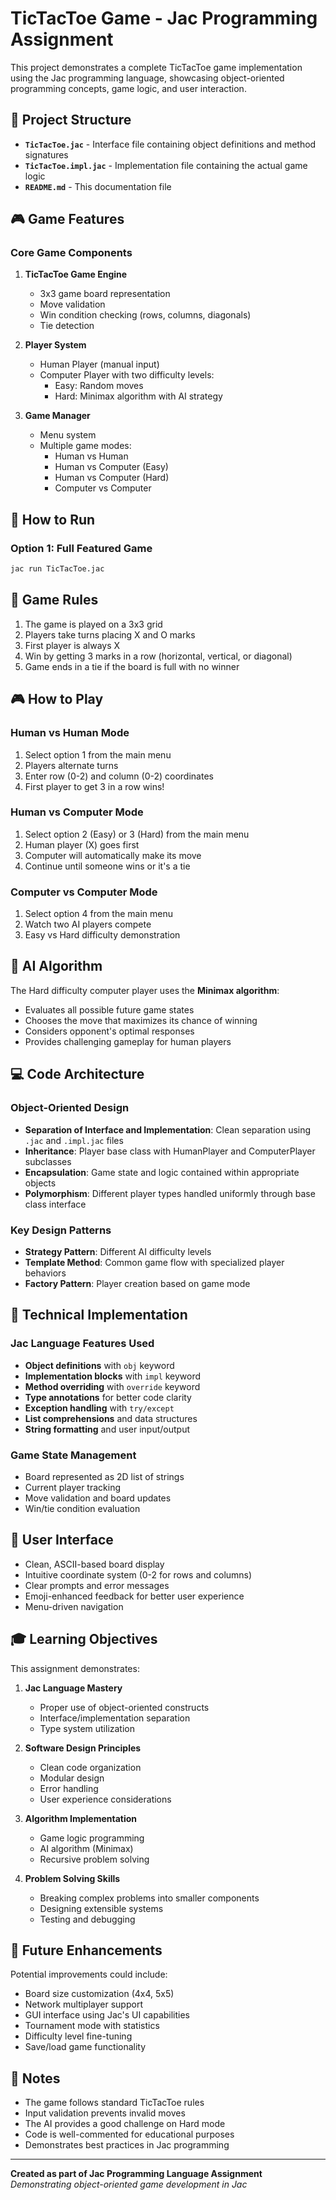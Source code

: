 # TicTacToe Game - Jac Programming Assignment

This project demonstrates a complete TicTacToe game implementation using the Jac programming language, showcasing object-oriented programming concepts, game logic, and user interaction.

## 📁 Project Structure

- **`TicTacToe.jac`** - Interface file containing object definitions and method signatures
- **`TicTacToe.impl.jac`** - Implementation file containing the actual game logic
- **`README.md`** - This documentation file

## 🎮 Game Features

### Core Game Components

1. **TicTacToe Game Engine**
   - 3x3 game board representation
   - Move validation
   - Win condition checking (rows, columns, diagonals)
   - Tie detection

2. **Player System**
   - Human Player (manual input)
   - Computer Player with two difficulty levels:
     - Easy: Random moves
     - Hard: Minimax algorithm with AI strategy

3. **Game Manager**
   - Menu system
   - Multiple game modes:
     - Human vs Human
     - Human vs Computer (Easy)
     - Human vs Computer (Hard)
     - Computer vs Computer

## 🚀 How to Run

### Option 1: Full Featured Game
```bash
jac run TicTacToe.jac
```

## 🎯 Game Rules

1. The game is played on a 3x3 grid
2. Players take turns placing X and O marks
3. First player is always X
4. Win by getting 3 marks in a row (horizontal, vertical, or diagonal)
5. Game ends in a tie if the board is full with no winner

## 🎮 How to Play

### Human vs Human Mode
1. Select option 1 from the main menu
2. Players alternate turns
3. Enter row (0-2) and column (0-2) coordinates
4. First player to get 3 in a row wins!

### Human vs Computer Mode
1. Select option 2 (Easy) or 3 (Hard) from the main menu
2. Human player (X) goes first
3. Computer will automatically make its move
4. Continue until someone wins or it's a tie

### Computer vs Computer Mode
1. Select option 4 from the main menu
2. Watch two AI players compete
3. Easy vs Hard difficulty demonstration

## 🧠 AI Algorithm

The Hard difficulty computer player uses the **Minimax algorithm**:
- Evaluates all possible future game states
- Chooses the move that maximizes its chance of winning
- Considers opponent's optimal responses
- Provides challenging gameplay for human players

## 💻 Code Architecture

### Object-Oriented Design
- **Separation of Interface and Implementation**: Clean separation using `.jac` and `.impl.jac` files
- **Inheritance**: Player base class with HumanPlayer and ComputerPlayer subclasses
- **Encapsulation**: Game state and logic contained within appropriate objects
- **Polymorphism**: Different player types handled uniformly through base class interface

### Key Design Patterns
- **Strategy Pattern**: Different AI difficulty levels
- **Template Method**: Common game flow with specialized player behaviors
- **Factory Pattern**: Player creation based on game mode

## 🔧 Technical Implementation

### Jac Language Features Used
- **Object definitions** with `obj` keyword
- **Implementation blocks** with `impl` keyword
- **Method overriding** with `override` keyword
- **Type annotations** for better code clarity
- **Exception handling** with `try/except`
- **List comprehensions** and data structures
- **String formatting** and user input/output

### Game State Management
- Board represented as 2D list of strings
- Current player tracking
- Move validation and board updates
- Win/tie condition evaluation

## 🎨 User Interface

- Clean, ASCII-based board display
- Intuitive coordinate system (0-2 for rows and columns)
- Clear prompts and error messages
- Emoji-enhanced feedback for better user experience
- Menu-driven navigation

## 🎓 Learning Objectives

This assignment demonstrates:

1. **Jac Language Mastery**
   - Proper use of object-oriented constructs
   - Interface/implementation separation
   - Type system utilization

2. **Software Design Principles**
   - Clean code organization
   - Modular design
   - Error handling
   - User experience considerations

3. **Algorithm Implementation**
   - Game logic programming
   - AI algorithm (Minimax)
   - Recursive problem solving

4. **Problem Solving Skills**
   - Breaking complex problems into smaller components
   - Designing extensible systems
   - Testing and debugging

## 🚧 Future Enhancements

Potential improvements could include:
- Board size customization (4x4, 5x5)
- Network multiplayer support
- GUI interface using Jac's UI capabilities
- Tournament mode with statistics
- Difficulty level fine-tuning
- Save/load game functionality

## 📝 Notes

- The game follows standard TicTacToe rules
- Input validation prevents invalid moves
- The AI provides a good challenge on Hard mode
- Code is well-commented for educational purposes
- Demonstrates best practices in Jac programming

---

**Created as part of Jac Programming Language Assignment**  
*Demonstrating object-oriented game development in Jac*